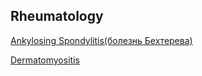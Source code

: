 Rheumatology
---
[Ankylosing Spondylitis(болезнь Бехтерева)](rheumatology/AS.md)

[Dermatomyositis](rheumatology/dermatomyositis.md)
